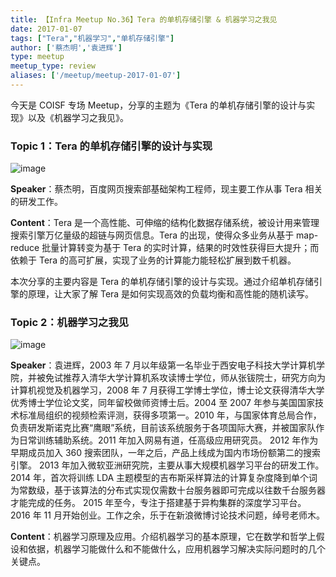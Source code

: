 ```yaml
---
title: 【Infra Meetup No.36】Tera 的单机存储引擎 & 机器学习之我见
date: 2017-01-07
tags: ["Tera","机器学习","单机存储引擎"]
author: ['蔡杰明','袁进辉']
type: meetup
meetup_type: review
aliases: ['/meetup/meetup-2017-01-07']
---
```



今天是 COISF 专场 Meetup，分享的主题为《Tera 的单机存储引擎的设计与实现》以及《机器学习之我见》。

### Topic 1：Tera 的单机存储引擎的设计与实现


![image](https://upload-images.jianshu.io/upload_images/542677-3e45e57809bdb5ae?imageMogr2/auto-orient/strip%7CimageView2/2/w/1240)


**Speaker**：蔡杰明，百度网页搜索部基础架构工程师，现主要工作从事 Tera 相关的研发工作。

**Content**：Tera 是一个高性能、可伸缩的结构化数据存储系统，被设计用来管理搜索引擎万亿量级的超链与网页信息。Tera 的出现，使得众多业务从基于 map-reduce 批量计算转变为基于 Tera 的实时计算，结果的时效性获得巨大提升；而依赖于 Tera 的高可扩展，实现了业务的计算能力能轻松扩展到数千机器。

本次分享的主要内容是 Tera 的单机存储引擎的设计与实现。通过介绍单机存储引擎的原理，让大家了解 Tera 是如何实现高效的负载均衡和高性能的随机读写。


### Topic 2：机器学习之我见

![image](https://upload-images.jianshu.io/upload_images/542677-6dbcf88bbbea2a44?imageMogr2/auto-orient/strip%7CimageView2/2/w/1240)

**Speaker**：袁进辉，2003 年 7 月以年级第一名毕业于西安电子科技大学计算机学院，并被免试推荐入清华大学计算机系攻读博士学位，师从张钹院士，研究方向为计算机视觉及机器学习，2008 年 7 月获得工学博士学位，博士论文获得清华大学优秀博士学位论文奖，同年留校做师资博士后。2004 至 2007 年参与美国国家技术标准局组织的视频检索评测，获得多项第一。2010 年，与国家体育总局合作，负责研发斯诺克比赛“鹰眼”系统，目前该系统服务于各项国际大赛，并被国家队作为日常训练辅助系统。2011 年加入网易有道，任高级应用研究员。 2012 年作为早期成员加入 360 搜索团队，一年之后，产品上线成为国内市场份额第二的搜索引擎。 2013 年加入微软亚洲研究院，主要从事大规模机器学习平台的研发工作。 2014 年，首次将训练 LDA 主题模型的吉布斯采样算法的计算复杂度降到单个词为常数级，基于该算法的分布式实现仅需数十台服务器即可完成以往数千台服务器才能完成的任务。 2015 年至今，专注于搭建基于异构集群的深度学习平台。 2016 年 11 月开始创业。工作之余，乐于在新浪微博讨论技术问题，绰号老师木。

**Content**：机器学习原理及应用。介绍机器学习的基本原理，它在数学和哲学上假设和依据，机器学习能做什么和不能做什么，应用机器学习解决实际问题时的几个关键点。
